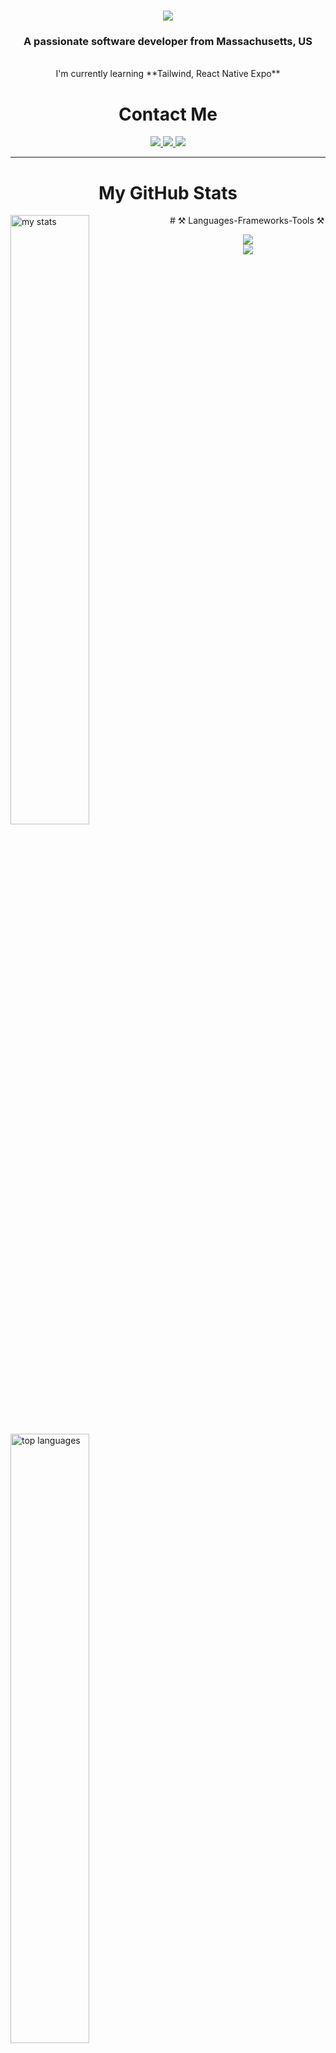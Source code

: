 <h1 align="center">
    <img src="https://readme-typing-svg.herokuapp.com/?font=Righteous&size=35&center=true&vCenter=true&width=500&height=70&duration=2000&lines=Hi+There!;I'm+Tuan+Nguyen!;" />
</h1>

<h3 align="center">A passionate software developer from Massachusetts, US</h3>
<br/>
<div align="center">
    I'm currently learning **Tailwind, React Native Expo**
    <br/>
    <h1>Contact Me</h1>
</div>

<div align="center">
    <a href="mailto:tuan.nat915@gmail.com">
        <img src="https://img.shields.io/badge/Gmail-333333?style=for-the-badge&logo=gmail&logoColor=red" target="_blank" />
    </a>
    <a href="https://www.linkedin.com/in/tuan-nguyen0915/">
        <img src="https://img.shields.io/badge/LinkedIn-0077B5?style=for-the-badge&logo=linkedin&logoColor=white" target="_blank" />
    </a>
    <a href="https://tuannguyen-portfolio.netlify.app/" target="_blank">
     <img src="https://img.shields.io/badge/Portfolio-FF5722?style=for-the-badge&logo=todoist&logoColor=white" target="_blank" />
  </a>
</div>
<hr/>
<h1 align="center">My GitHub Stats</h1>

<img alt="my stats" align="left" width="50%" src="https://github-readme-stats.vercel.app/api?username=TuanNguyen0915&rank_icon=github&show_icons=true&hide=stars" />
<img alt="top languages" align="left" width="50%" src="https://github-readme-stats.vercel.app/api/top-langs/?username=TuanNguyen0915&layout=compact" />
# ⚒️ Languages-Frameworks-Tools ⚒️
<p align="center">
    <img src="https://skillicons.dev/icons?i=react,postman,html,css,vscode,github,git,babel,django,docker" />
    <br/> 
    <img src="https://skillicons.dev/icons?i=nodejs,python,javascript,express,mongodb" /><br>
</p>

